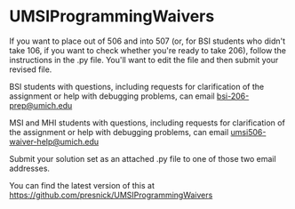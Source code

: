 # UMSIProgrammingWaivers

If you want to place out of 506 and into 507 (or, for BSI students who didn't take 106, if you want to check whether you're ready to take 206), follow the instructions in the .py file. You'll want to edit the file and then submit your revised file.

BSI students with questions, including requests for clarification of the assignment or help with debugging problems, can email bsi-206-prep@umich.edu

MSI and MHI students with questions, including requests for clarification of the assignment or help with debugging problems, can email umsi506-waiver-help@umich.edu

Submit your solution set as an attached .py file to one of those two email addresses.

You can find the latest version of this at https://github.com/presnick/UMSIProgrammingWaivers

